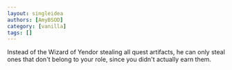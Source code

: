 ```yaml
---
layout: singleidea
authors: [AmyBSOD]
category: [vanilla]
tags: []
---
```

Instead of the Wizard of Yendor stealing all quest artifacts, he can only steal ones that don't belong to your role, since you didn't actually earn them.
